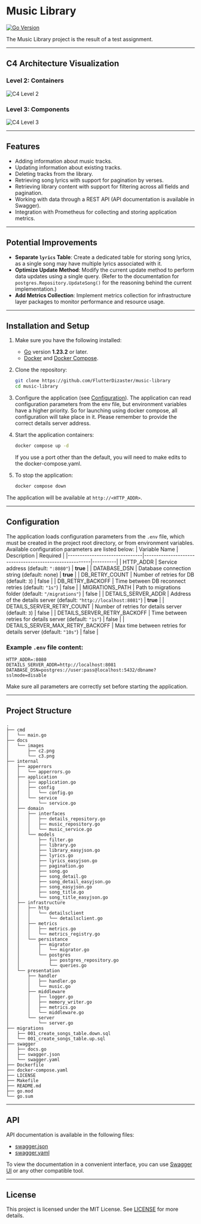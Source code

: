 # Music Library

[![Go Version](https://img.shields.io/badge/Go-1.23.2-blue)](https://golang.org/)

The Music Library project is the result of a test assignment.

---

## C4 Architecture Visualization

### Level 2: Containers
![C4 Level 2](./docs/images/c2.png)

### Level 3: Components
![C4 Level 3](./docs/images/c3.png)

---

## Features

- Adding information about music tracks.
- Updating information about existing tracks.
- Deleting tracks from the library.
- Retrieving song lyrics with support for pagination by verses.
- Retrieving library content with support for filtering across all fields and pagination.
- Working with data through a REST API (API documentation is available in Swagger).
- Integration with Prometheus for collecting and storing application metrics.

---

## Potential Improvements

- **Separate `lyrics` Table**: Create a dedicated table for storing song lyrics, as a single song may have multiple lyrics associated with it.  
- **Optimize Update Method**: Modify the current update method to perform data updates using a single query. (Refer to the documentation for `postgres.Repository.UpdateSong()` for the reasoning behind the current implementation.)  
- **Add Metrics Collection**: Implement metrics collection for infrastructure layer packages to monitor performance and resource usage.

---

## Installation and Setup

1. Make sure you have the following installed:
   - [Go](https://golang.org/) version **1.23.2** or later.
   - [Docker](https://www.docker.com/) and [Docker Compose](https://docs.docker.com/compose/).

2. Clone the repository:

   ```bash
   git clone https://github.com/FlutterDizaster/music-library
   cd music-library
   ```

3. Configure the application (see [Configuration](#configuration)).
   The application can read configuration parameters from the env file, but environment variables have a higher priority. So for launching using docker compose, all configuration will take place in it.
   Please remember to provide the correct details server address.

4. Start the application containers:

   ```bash
   docker compose up -d
   ```
   If you use a port other than the default, you will need to make edits to the docker-compose.yaml.

5. To stop the application:

   ```bash
   docker compose down
   ```

The application will be available at `http://<HTTP_ADDR>`.

---

## Configuration

The application loads configuration parameters from the `.env` file, which must be created in the project root directory, or from environment variables. Available configuration parameters are listed below: 
| Variable Name                 | Description                                            | Required |
|-------------------------------|--------------------------------------------------------|----------|
| HTTP_ADDR                      | Service address (default: `":8080"`)                   | **true** |
| DATABASE_DSN                   | Database connection string (default: none)            | **true** |
| DB_RETRY_COUNT                 | Number of retries for DB (default: `3`)               | false    |
| DB_RETRY_BACKOFF               | Time between DB reconnect retries (default: `"1s"`)   | false    |
| MIGRATIONS_PATH                | Path to migrations folder (default: `"/migrations"`)  | false    |
| DETAILS_SERVER_ADDR            | Address of the details server (default: `"http://localhost:8081"`) | **true** |
| DETAILS_SERVER_RETRY_COUNT     | Number of retries for details server (default: `3`)   | false    |
| DETAILS_SERVER_RETRY_BACKOFF   | Time between retries for details server (default: `"1s"`) | false    |
| DETAILS_SERVER_MAX_RETRY_BACKOFF | Max time between retries for details server (default: `"10s"`) | false    |


### Example `.env` file content:

```env
HTTP_ADDR=:8080
DETAILS_SERVER_ADDR=http://localhost:8081
DATABASE_DSN=postgres://user:pass@localhost:5432/dbname?sslmode=disable
```

Make sure all parameters are correctly set before starting the application.

---

## Project Structure

```plaintext
.
├── cmd
│   └── main.go
├── docs
│   └── images
│       ├── c2.png
│       └── c3.png
├── internal
│   ├── apperrors
│   │   └── apperrors.go
│   ├── application
│   │   ├── application.go
│   │   ├── config
│   │   │   └── config.go
│   │   └── service
│   │       └── service.go
│   ├── domain
│   │   ├── interfaces
│   │   │   ├── details_repository.go
│   │   │   ├── music_repository.go
│   │   │   └── music_service.go
│   │   └── models
│   │       ├── filter.go
│   │       ├── library.go
│   │       ├── library_easyjson.go
│   │       ├── lyrics.go
│   │       ├── lyrics_easyjson.go
│   │       ├── pagination.go
│   │       ├── song.go
│   │       ├── song_detail.go
│   │       ├── song_detail_easyjson.go
│   │       ├── song_easyjson.go
│   │       ├── song_title.go
│   │       └── song_title_easyjson.go
│   ├── infrastructure
│   │   ├── http
│   │   │   └── detailsclient
│   │   │       └── detailsclient.go
│   │   ├── metrics
│   │   │   ├── metrics.go
│   │   │   └── metrics_registry.go
│   │   └── persistance
│   │       ├── migrator
│   │       │   └── migrator.go
│   │       └── postgres
│   │           ├── postgres_repository.go
│   │           └── queries.go
│   └── presentation
│       ├── handler
│       │   ├── handler.go
│       │   └── music.go
│       ├── middleware
│       │   ├── logger.go
│       │   ├── memory_writer.go
│       │   ├── metrics.go
│       │   └── middleware.go
│       └── server
│           └── server.go
├── migrations
│   ├── 001_create_songs_table.down.sql
│   └── 001_create_songs_table.up.sql
├── swagger
│   ├── docs.go
│   ├── swagger.json
│   └── swagger.yaml
├── Dockerfile
├── docker-compose.yaml
├── LICENSE
├── Makefile
├── README.md
├── go.mod
└── go.sum
```

---

## API

API documentation is available in the following files:
- [swagger.json](./swagger/swagger.json)
- [swagger.yaml](./swagger/swagger.yaml)

To view the documentation in a convenient interface, you can use [Swagger UI](https://swagger.io/tools/swagger-ui/) or any other compatible tool.

---

## License

This project is licensed under the MIT License. See [LICENSE](./LICENSE) for more details.
